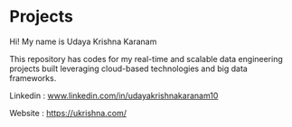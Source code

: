 # Projects
Hi! My name is Udaya Krishna Karanam

This repository has codes for my real-time and scalable data engineering projects built leveraging cloud-based technologies and big data frameworks.

Linkedin : www.linkedin.com/in/udayakrishnakaranam10

Website  : https://ukrishna.com/
